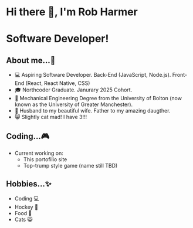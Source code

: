 # Hi there 👋, I'm Rob Harmer
# Software Developer!

## About me...👋
- 💻 Aspiring Software Developer. Back-End (JavaScript, Node.js). Front-End (React, React Native, CSS)
- 🎓 Northcoder Graduate. Janurary 2025 Cohort.
- 📜 Mechanical Engineering Degree from the University of Bolton (now known as the University of Greater Manchester).
- 💏 Husband to my beautiful wife. Father to my amazing daugther.
- 😸 Slightly cat mad! I have 3!!!

## Coding...🎮
- Current working on:
   - This portofilio site
   - Top-trump style game (name still TBD)

## Hobbies...✨
- Coding 💻
- Hockey 🏑
- Food 🥞
- Cats 😸
